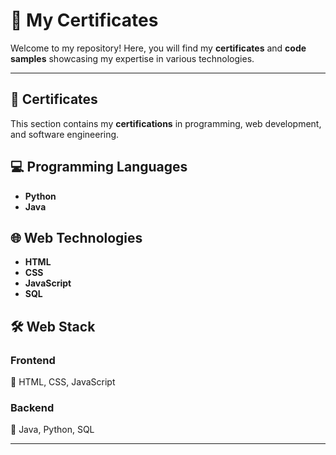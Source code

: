 # 📖 My Certificates  

Welcome to my repository! Here, you will find my **certificates** and **code samples** showcasing my expertise in various technologies.  

---

## 🤍 Certificates  
This section contains my **certifications** in programming, web development, and software engineering.  

## 💻 Programming Languages  
- **Python**  
- **Java**  

## 🌐 Web Technologies  
- **HTML**  
- **CSS**  
- **JavaScript**  
- **SQL**  

## 🛠️ Web Stack  
### **Frontend**  
🔹 HTML, CSS, JavaScript  

### **Backend**  
🔹 Java, Python, SQL  

---
